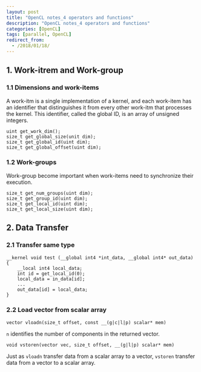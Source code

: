 ```yaml
---
layout: post
title: "OpenCL notes_4 operators and functions"
description: "OpenCL notes_4 operators and functions"
categories: [OpenCL]
tags: [parallel, OpenCL]
redirect_from:
  - /2018/01/18/
---
```


## 1. Work-itrem and Work-group
### 1.1 Dimensions and work-items
A work-itm is a single implementation of a kernel, and each work-item has an identifier that distinguishes it from every other work-itm that processes the kernel. This identifier, called the global ID, is an array of unsigned integers. 
```
uint get_work_dim();
size_t get_global_size(unit dim);
size_t get_global_id(uint dim);
size_t get_global_offset(uint dim);
```
### 1.2 Work-groups
Work-group become important when work-items need to synchronize their execution. 
```
size_t get_num_groups(uint dim);
size_t get_group_id(uint dim);
size_t get_local_id(uint dim);
size_t get_local_size(uint dim);
```
## 2. Data Transfer
### 2.1 Transfer same type
```
__kernel void test (__global int4 *int_data, __global int4* out_data) {
    __local int4 local_data;
    int id = get_local_id(0);
    local_data = in_data[id];
    ...
    out_data[id] = local_data;
}
```
### 2.2 Load vector from scalar array
```
vector vloadn(size_t offset, const __(g|c|l|p) scalar* mem)
```
`n` identifies the number of components in the returned vector. 
```
void vstoren(vector vec, size_t offset, __(g|l|p) scalar* mem)
```
Just as `vloadn` transfer data from a scalar array to a vector, `vstoren` transfer data from a vector to a scalar array. 
